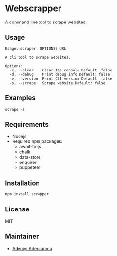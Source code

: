 # Webscrapper

A command line tool to scrape websites.

## Usage

```vbnet
Usage: scraper [OPTIONS] URL

A cli tool to scrape websites.

Options:
  -c, --clear    Clear the console Default: false
  -d, --debug    Print debug info Default: false
  -v, --version  Print CLI version Default: false
  -s, --scrape   Scrape website Default: false
```

## Examples

```js
scrape -s

```

## Requirements

* Nodejs
* Required npm packages:
  * await-to-js
  * chalk
  * data-store
  * enquirer
  * puppeteer

## Installation

```js
npm install scrapper

```

## License

MIT

## Maintainer

* [Adeniyi Aderounmu](https://github.com/teebarg)
